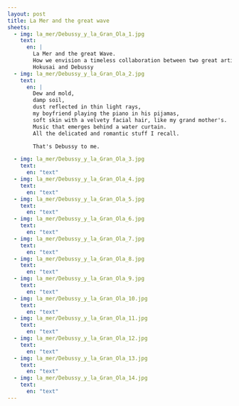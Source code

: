 ```yaml
---
layout: post
title: La Mer and the great wave
sheets:
  - img: la_mer/Debussy_y_la_Gran_Ola_1.jpg
    text:
      en: |
        La Mer and the great Wave.
        How we envision a timeless collaboration between two great artists:
        Hokusai and Debussy
  - img: la_mer/Debussy_y_la_Gran_Ola_2.jpg
    text:
      en: |
        Dew and mold,
        damp soil,
        dust reflected in thin light rays,
        my boyfriend playing the piano in his pijamas,
        soft skin with a velvety facial hair, like my grand mother's.
        Music that emerges behind a water curtain.
        All the delicated and romantic stuff I recall.

        That's Debussy to me.

  - img: la_mer/Debussy_y_la_Gran_Ola_3.jpg
    text:
      en: "text"
  - img: la_mer/Debussy_y_la_Gran_Ola_4.jpg
    text:
      en: "text"
  - img: la_mer/Debussy_y_la_Gran_Ola_5.jpg
    text:
      en: "text"
  - img: la_mer/Debussy_y_la_Gran_Ola_6.jpg
    text:
      en: "text"
  - img: la_mer/Debussy_y_la_Gran_Ola_7.jpg
    text:
      en: "text"
  - img: la_mer/Debussy_y_la_Gran_Ola_8.jpg
    text:
      en: "text"
  - img: la_mer/Debussy_y_la_Gran_Ola_9.jpg
    text:
      en: "text"
  - img: la_mer/Debussy_y_la_Gran_Ola_10.jpg
    text:
      en: "text"
  - img: la_mer/Debussy_y_la_Gran_Ola_11.jpg
    text:
      en: "text"
  - img: la_mer/Debussy_y_la_Gran_Ola_12.jpg
    text:
      en: "text"
  - img: la_mer/Debussy_y_la_Gran_Ola_13.jpg
    text:
      en: "text"
  - img: la_mer/Debussy_y_la_Gran_Ola_14.jpg
    text:
      en: "text"
---
```


